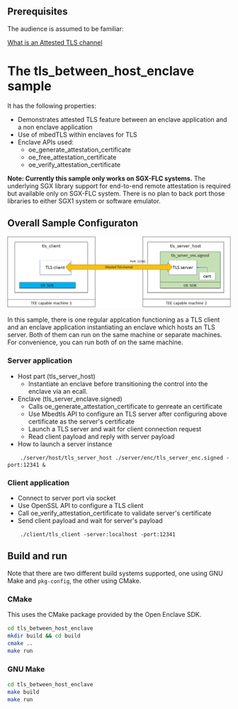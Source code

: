## Prerequisites

 The audience is assumed to be familiar:

 [What is an Attested TLS channel](../tls_between_enclaves/AttestedTLSREADME.md#what-is-an-attested-tls-channel)

# The tls_between_host_enclave sample

It has the following properties:

- Demonstrates attested TLS feature between an enclave application and a non enclave application
- Use of mbedTLS within enclaves for TLS
- Enclave APIs used:
  - oe_generate_attestation_certificate
  - oe_free_attestation_certificate
  - oe_verify_attestation_certificate

**Note: Currently this sample only works on SGX-FLC systems.** The underlying SGX library support for end-to-end remote attestation is required but available only on SGX-FLC system. There is no plan to back port those libraries to either SGX1 system or software emulator.

## Overall Sample Configuraton

 ![Attested TLS channel between a host and an enclave](tls_between_host_enclave.png)

In this sample, there is one regular applcation functioning as a TLS client and an enclave application
instantiating an enclave which hosts an TLS server. Both of them can run on the same machine or separate machines. For convenience, you can run both of on the same machine.

### Server application
  - Host part (tls_server_host)
    - Instantiate an enclave before transitioning the control into the enclave via an ecall.
  - Enclave (tls_server_enclave.signed)
    - Calls oe_generate_attestation_certificate to genreate an certificate
    - Use Mbedtls API to configure an TLS server after configuring above certificate as the server's certificate
    - Launch a TLS server and wait for client connection request
    - Read client payload and reply with server payload
  - How to launch a server instance

```
	./server/host/tls_server_host ./server/enc/tls_server_enc.signed -port:12341 &
```

### Client application
 - Connect to server port via socket
 - Use OpenSSL API to configure a TLS client
 - Call oe_verify_attestation_certificate to validate server's certificate
 - Send client payload and wait for server's payload

```
	./client/tls_client -server:localhost -port:12341
```

## Build and run

Note that there are two different build systems supported, one using GNU Make and
`pkg-config`, the other using CMake.

### CMake

This uses the CMake package provided by the Open Enclave SDK.

```bash
cd tls_between_host_enclave
mkdir build && cd build
cmake ..
make run
```

### GNU Make

```bash
cd tls_between_host_enclave
make build
make run
```
